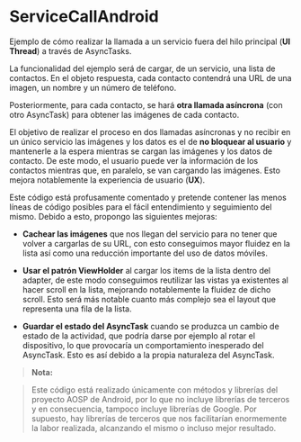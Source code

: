 # ServiceCallAndroid
Ejemplo de cómo realizar la llamada a un servicio fuera del hilo principal (**UI Thread**) a través de AsyncTasks.

La funcionalidad del ejemplo será de cargar, de un servicio, una lista de contactos. En el objeto respuesta, cada contacto contendrá una URL de una imagen, un nombre y un número de teléfono.

Posteriormente, para cada contacto, se hará **otra llamada asíncrona** (con otro AsyncTask) para obtener las imágenes de cada contacto.

El objetivo de realizar el proceso en dos llamadas asíncronas y no recibir en un único servicio las imágenes y los datos es el de **no bloquear al usuario** y mantenerle a la espera mientras se cargan las imágenes y los datos de contacto. De este modo, el usuario puede ver la información de los contactos mientras que, en paralelo, se van cargando las imágenes. Esto mejora notablemente la experiencia de usuario (**UX**).

Este código está profusamente comentado y pretende contener las menos líneas de código posibles para el fácil entendimiento y seguimiento del mismo. Debido a esto, propongo las siguientes mejoras:

  - **Cachear las imágenes** que nos llegan del servicio para no tener que volver a cargarlas de su URL, con esto conseguimos mayor fluidez en la lista así como una reducción importante del uso de datos móviles.
  
  - **Usar el patrón ViewHolder** al cargar los items de la lista dentro del adapter, de este modo conseguimos reutilizar las vistas ya existentes al hacer scroll en la lista, mejorando notablemente la fluidez de dicho scroll. Esto será más notable cuanto más complejo sea el layout que representa una fila de la lista.
  
  - **Guardar el estado del AsyncTask** cuando se produzca un cambio de estado de la actividad, que podría darse por ejemplo al rotar el dispositivo, lo que provocaría un comportamiento inesperado del AsyncTask. Esto es así debido a la propia naturaleza del AsyncTask.

> **Nota:**

>Este código está realizado únicamente con métodos y librerías del proyecto AOSP de Android, por lo que no incluye librerías de terceros y en consecuencia, tampoco incluye librerías de Google. Por supuesto, hay librerías de terceros que nos facilitarían enormemente la labor realizada, alcanzando el mismo o incluso mejor resultado.
